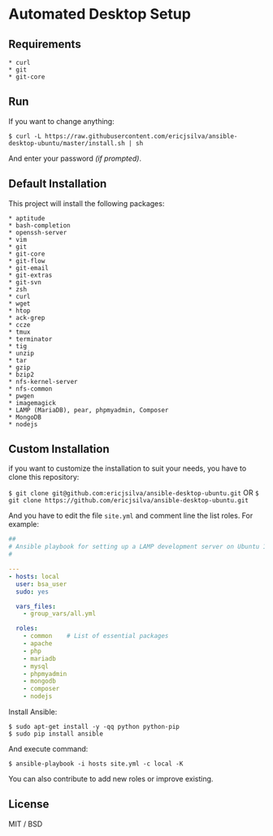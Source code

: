 # Automated Desktop Setup

## Requirements

    * curl
    * git
    * git-core

## Run

If you want to change anything:

```shell
$ curl -L https://raw.githubusercontent.com/ericjsilva/ansible-desktop-ubuntu/master/install.sh | sh
```

And enter your password _(if prompted)_.

## Default Installation

This project will install the following packages:

    * aptitude
    * bash-completion
    * openssh-server
    * vim
    * git
    * git-core
    * git-flow
    * git-email
    * git-extras
    * git-svn
    * zsh
    * curl
    * wget
    * htop
    * ack-grep
    * ccze
    * tmux
    * terminator
    * tig
    * unzip
    * tar
    * gzip
    * bzip2
    * nfs-kernel-server
    * nfs-common
    * pwgen
    * imagemagick
    * LAMP (MariaDB), pear, phpmyadmin, Composer
    * MongoDB
    * nodejs

## Custom Installation

if you want to customize the installation to suit your needs, you have to clone this repository:

`$ git clone git@github.com:ericjsilva/ansible-desktop-ubuntu.git`  OR
`$ git clone https://github.com/ericjsilva/ansible-desktop-ubuntu.git`

And you have to edit the file `site.yml` and comment line the list roles. For example:

```yml
##
# Ansible playbook for setting up a LAMP development server on Ubuntu 14.04.
#

---
- hosts: local
  user: bsa_user
  sudo: yes

  vars_files:
    - group_vars/all.yml

  roles:
    - common    # List of essential packages
    - apache
    - php
    - mariadb
    - mysql
    - phpmyadmin
    - mongodb
    - composer
    - nodejs
```

Install Ansible:

    $ sudo apt-get install -y -qq python python-pip
    $ sudo pip install ansible

And execute command:

    $ ansible-playbook -i hosts site.yml -c local -K

You can also contribute to add new roles or improve existing.

## License

MIT / BSD
